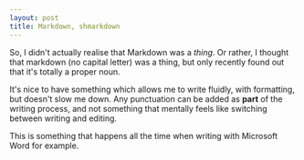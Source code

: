 ```yaml
---
layout: post
title: Markdown, shmarkdown
---
```



So, I didn't actually realise that Markdown was a *thing*.
Or rather, I thought that markdown (no capital letter) was a thing, but only recently found out that it's totally a proper noun. 

It's nice to have something which allows me to write fluidly, with formatting, but doesn't slow me down. Any punctuation can be added as **part** of the writing process, and not something that mentally feels like switching between writing and editing.  

This is something that happens all the time when writing with Microsoft Word for example.
